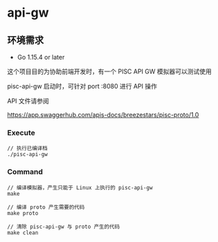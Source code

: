 # api-gw

## 环境需求
- Go 1.15.4 or later

这个项目目的为协助前端开发时，有一个 PISC API GW 模拟器可以测试使用

pisc-api-gw 启动时，可针对 port :8080 进行 API 操作

API 文件请参阅

https://app.swaggerhub.com/apis-docs/breezestars/pisc-proto/1.0

### Execute
```
// 执行已编译档
./pisc-api-gw
```

### Command
```
// 编译模拟器，产生只能于 Linux 上执行的 pisc-api-gw
make

// 编译 proto 产生需要的代码
make proto

// 清除 pisc-api-gw 与 proto 产生的代码
make clean
```